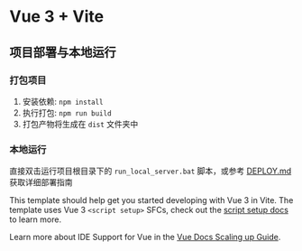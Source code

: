 # Vue 3 + Vite

## 项目部署与本地运行

### 打包项目
1. 安装依赖: `npm install`
2. 执行打包: `npm run build`
3. 打包产物将生成在 `dist` 文件夹中

### 本地运行
直接双击运行项目根目录下的 `run_local_server.bat` 脚本，或参考 [DEPLOY.md](DEPLOY.md) 获取详细部署指南

This template should help get you started developing with Vue 3 in Vite. The template uses Vue 3 `<script setup>` SFCs, check out the [script setup docs](https://v3.vuejs.org/api/sfc-script-setup.html#sfc-script-setup) to learn more.

Learn more about IDE Support for Vue in the [Vue Docs Scaling up Guide](https://vuejs.org/guide/scaling-up/tooling.html#ide-support).
